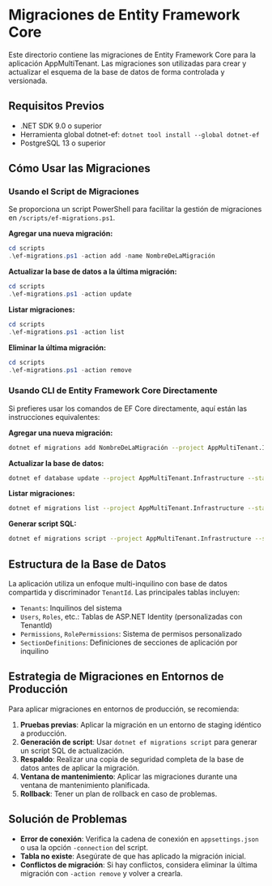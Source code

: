 # Migraciones de Entity Framework Core

Este directorio contiene las migraciones de Entity Framework Core para la aplicación AppMultiTenant. Las migraciones son utilizadas para crear y actualizar el esquema de la base de datos de forma controlada y versionada.

## Requisitos Previos

- .NET SDK 9.0 o superior
- Herramienta global dotnet-ef: `dotnet tool install --global dotnet-ef`
- PostgreSQL 13 o superior

## Cómo Usar las Migraciones

### Usando el Script de Migraciones

Se proporciona un script PowerShell para facilitar la gestión de migraciones en `/scripts/ef-migrations.ps1`.

**Agregar una nueva migración:**
```powershell
cd scripts
.\ef-migrations.ps1 -action add -name NombreDeLaMigración
```

**Actualizar la base de datos a la última migración:**
```powershell
cd scripts
.\ef-migrations.ps1 -action update
```

**Listar migraciones:**
```powershell
cd scripts
.\ef-migrations.ps1 -action list
```

**Eliminar la última migración:**
```powershell
cd scripts
.\ef-migrations.ps1 -action remove
```

### Usando CLI de Entity Framework Core Directamente

Si prefieres usar los comandos de EF Core directamente, aquí están las instrucciones equivalentes:

**Agregar una nueva migración:**
```bash
dotnet ef migrations add NombreDeLaMigración --project AppMultiTenant.Infrastructure --startup-project AppMultiTenant.Server --output-dir Persistence/Migrations
```

**Actualizar la base de datos:**
```bash
dotnet ef database update --project AppMultiTenant.Infrastructure --startup-project AppMultiTenant.Server
```

**Listar migraciones:**
```bash
dotnet ef migrations list --project AppMultiTenant.Infrastructure --startup-project AppMultiTenant.Server
```

**Generar script SQL:**
```bash
dotnet ef migrations script --project AppMultiTenant.Infrastructure --startup-project AppMultiTenant.Server
```

## Estructura de la Base de Datos

La aplicación utiliza un enfoque multi-inquilino con base de datos compartida y discriminador `TenantId`. Las principales tablas incluyen:

- `Tenants`: Inquilinos del sistema
- `Users`, `Roles`, etc.: Tablas de ASP.NET Identity (personalizadas con TenantId)
- `Permissions`, `RolePermissions`: Sistema de permisos personalizado
- `SectionDefinitions`: Definiciones de secciones de aplicación por inquilino

## Estrategia de Migraciones en Entornos de Producción

Para aplicar migraciones en entornos de producción, se recomienda:

1. **Pruebas previas**: Aplicar la migración en un entorno de staging idéntico a producción.
2. **Generación de script**: Usar `dotnet ef migrations script` para generar un script SQL de actualización.
3. **Respaldo**: Realizar una copia de seguridad completa de la base de datos antes de aplicar la migración.
4. **Ventana de mantenimiento**: Aplicar las migraciones durante una ventana de mantenimiento planificada.
5. **Rollback**: Tener un plan de rollback en caso de problemas.

## Solución de Problemas

- **Error de conexión**: Verifica la cadena de conexión en `appsettings.json` o usa la opción `-connection` del script.
- **Tabla no existe**: Asegúrate de que has aplicado la migración inicial.
- **Conflictos de migración**: Si hay conflictos, considera eliminar la última migración con `-action remove` y volver a crearla. 